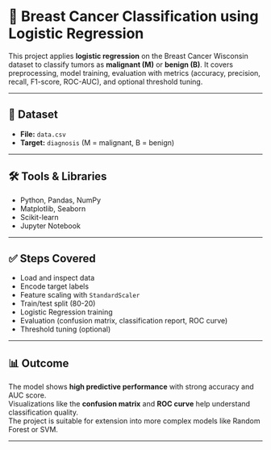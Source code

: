 # 🧠 Breast Cancer Classification using Logistic Regression

This project applies **logistic regression** on the Breast Cancer Wisconsin dataset to classify tumors as **malignant (M)** or **benign (B)**. It covers preprocessing, model training, evaluation with metrics (accuracy, precision, recall, F1-score, ROC-AUC), and optional threshold tuning.

---

## 📁 Dataset
- **File:** `data.csv`
- **Target:** `diagnosis` (M = malignant, B = benign)

---

## 🛠️ Tools & Libraries
- Python, Pandas, NumPy  
- Matplotlib, Seaborn  
- Scikit-learn  
- Jupyter Notebook

---

## ✅ Steps Covered
- Load and inspect data
- Encode target labels
- Feature scaling with `StandardScaler`
- Train/test split (80-20)
- Logistic Regression training
- Evaluation (confusion matrix, classification report, ROC curve)
- Threshold tuning (optional)

---

## 📊 Outcome
The model shows **high predictive performance** with strong accuracy and AUC score.  
Visualizations like the **confusion matrix** and **ROC curve** help understand classification quality.  
The project is suitable for extension into more complex models like Random Forest or SVM.

---


